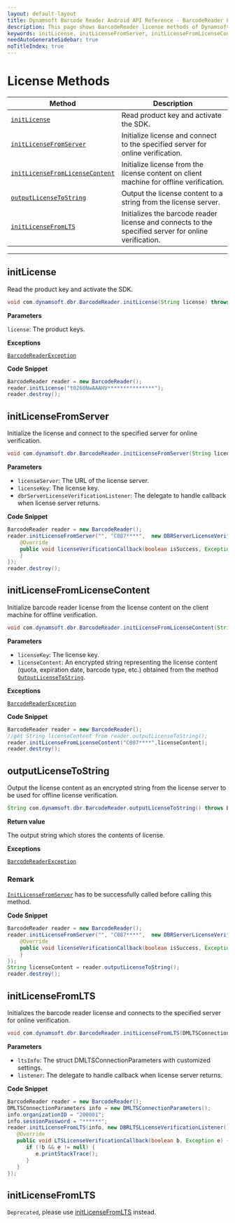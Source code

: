 ```yaml
---
layout: default-layout
title: Dynamsoft Barcode Reader Android API Reference - BarcodeReader License Methods
description: This page shows BarcodeReader license methods of Dynamsoft Barcode Reader for Android SDK.
keywords: initLicense, initLicenseFromServer, initLicenseFromLicenseContent, outputLicenseToString, license methods, BarcodeReader, api reference, android
needAutoGenerateSidebar: true
noTitleIndex: true
---
```



# License Methods

  | Method               | Description |
  |----------------------|-------------|
  | [`initLicense`](#initlicense) | Read product key and activate the SDK. |
  | [`initLicenseFromServer`](#initlicensefromserver) | Initialize license and connect to the specified server for online verification. |
  | [`initLicenseFromLicenseContent`](#initlicensefromlicensecontent) | Initialize license from the license content on client machine for offline verification. |
  | [`outputLicenseToString`](#outputlicensetostring) | Output the license content to a string from the license server. |
  | [`initLicenseFromLTS`](#initlicensefromlts) | Initializes the barcode reader license and connects to the specified server for online verification. |

  ---

## initLicense

Read the product key and activate the SDK.

```java
void com.dynamsoft.dbr.BarcodeReader.initLicense(String license) throws BarcodeReaderException
```

**Parameters**

`license`: The product keys.

**Exceptions**

[`BarcodeReaderException`](auxiliary-BarcodeReaderException.md)

**Code Snippet**

```java
BarcodeReader reader = new BarcodeReader();
reader.initLicense("t0260NwAAAHV***************");
reader.destroy();
```

## initLicenseFromServer

Initialize the license and connect to the specified server for online verification.

```java
void com.dynamsoft.dbr.BarcodeReader.initLicenseFromServer(String licenseServer, String licenseKey, DBRServerLicenseVerificationListener dbrServerLicenseVerificationListener)
```

**Parameters**

- `licenseServer`: The URL of the license server.  
- `licenseKey`: The license key.
- `dbrServerLicenseVerificationListener`: The delegate to handle callback when license server returns.

**Code Snippet**

```java
BarcodeReader reader = new BarcodeReader();
reader.initLicenseFromServer("", "C087****",  new DBRServerLicenseVerificationListener() {
    @Override
    public void licenseVerificationCallback(boolean isSuccess, Exception error) {
    }
});
reader.destroy();
```

## initLicenseFromLicenseContent

Initialize barcode reader license from the license content on the client machine for offline verification.

```java
void com.dynamsoft.dbr.BarcodeReader.initLicenseFromLicenseContent(String licenseKey, String licenseContent) throws BarcodeReaderException
```

**Parameters**

- `licenseKey`: The license key.  
- `licenseContent`: An encrypted string representing the license content (quota, expiration date, barcode type, etc.) obtained from the method [`OutputLicenseToString`](#outputlicensetostring).

**Exceptions**

[`BarcodeReaderException`](auxiliary-BarcodeReaderException.md)

**Code Snippet**

```java
BarcodeReader reader = new BarcodeReader();
//get String licenseContent from reader.outputLicenseToString();
reader.initLicenseFromLicenseContent("C087****",licenseContent);
reader.destroy();
```

## outputLicenseToString

Output the license content as an encrypted string from the license server to be used for offline license verification.

```java
String com.dynamsoft.dbr.BarcodeReader.outputLicenseToString() throws BarcodeReaderException
```

**Return value**

The output string which stores the contents of license.

**Exceptions**

[`BarcodeReaderException`](auxiliary-BarcodeReaderException.md)

### Remark

[`InitLicenseFromServer`](#initlicensefromserver) has to be successfully called before calling this method.

**Code Snippet**

```java
BarcodeReader reader = new BarcodeReader();
reader.initLicenseFromServer("", "C087****",  new DBRServerLicenseVerificationListener() {
    @Override
    public void licenseVerificationCallback(boolean isSuccess, Exception error) {
    }
});
String licenseContent = reader.outputLicenseToString();
reader.destroy();
```

## initLicenseFromLTS

Initializes the barcode reader license and connects to the specified server for online verification.

```java
void com.dynamsoft.dbr.BarcodeReader.initLicenseFromLTS(DMLTSConnectionParameters ltsInfo, DBRLTSLicenseVerificationListener listener)
```

**Parameters**

- `ltsInfo`: The struct DMLTSConnectionParameters with customized settings.  
- `listener`: The delegate to handle callback when license server returns.

**Code Snippet**

```java
BarcodeReader reader = new BarcodeReader();
DMLTSConnectionParameters info = new DMLTSConnectionParameters();
info.organizationID = "200001";
info.sessionPassword = "******";
reader.initLicenseFromLTS(info, new DBRLTSLicenseVerificationListener() {
   @Override
   public void LTSLicenseVerificationCallback(boolean b, Exception e) {
      if (!b && e != null) {
         e.printStackTrace();
      }
   }
});
```

## initLicenseFromLTS

`Deprecated`, please use [initLicenseFromLTS](#initlicensefromlts) instead.
